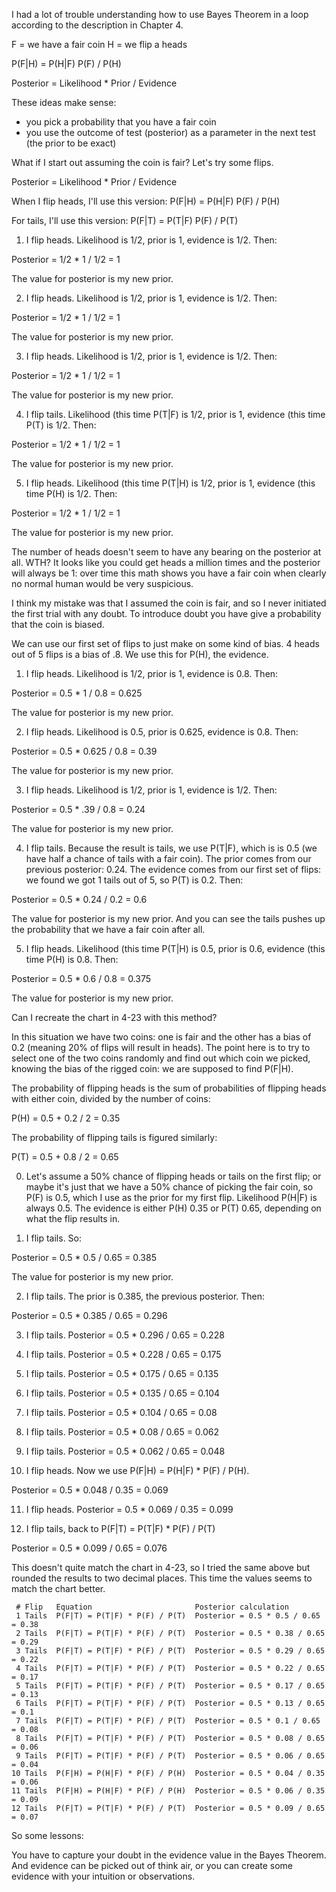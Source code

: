 I had a lot of trouble understanding how to use Bayes Theorem in a loop according to the description in Chapter 4.

F = we have a fair coin
H = we flip a heads

P(F|H) = P(H|F) P(F) / P(H)

Posterior = Likelihood * Prior / Evidence


These ideas make sense:
- you pick a probability that you have a fair coin
- you use the outcome of test (posterior) as a parameter in the next test (the prior to be  exact)

What if I start out assuming the coin is fair? Let's try some flips.

Posterior = Likelihood * Prior / Evidence

When I flip heads, I'll use this version:
P(F|H) = P(H|F) P(F) / P(H)

For tails, I'll use this version:
P(F|T) = P(T|F) P(F) / P(T)


1. I flip heads. Likelihood is 1/2, prior is 1, evidence is 1/2. Then:

Posterior = 1/2 * 1 / 1/2 = 1

The value for posterior is my new prior.

2. I flip heads. Likelihood is 1/2, prior is 1, evidence is 1/2. Then: 

Posterior = 1/2 * 1 / 1/2 = 1

The value for posterior is my new prior.

3. I flip heads. Likelihood is 1/2, prior is 1, evidence is 1/2. Then: 

Posterior = 1/2 * 1 / 1/2 = 1

The value for posterior is my new prior.

4. I flip tails. Likelihood (this time P(T|F) is 1/2, prior is 1, evidence (this time P(T) is 1/2. Then: 

Posterior = 1/2 * 1 / 1/2 = 1

The value for posterior is my new prior.

5. I flip heads. Likelihood (this time P(T|H) is 1/2, prior is 1, evidence (this time P(H) is 1/2. Then: 

Posterior = 1/2 * 1 / 1/2 = 1

The value for posterior is my new prior.

The number of heads doesn't seem to have any bearing on the posterior at all. WTH? It looks like you could get heads a million times and the posterior will always be 1: over time this math shows you have a fair coin when clearly no normal human would be very suspicious.

I think my mistake was that I assumed the coin is fair, and so I never initiated the first trial with any doubt. To introduce doubt you have give a probability that the coin is biased. 

We can use our first set of flips to just make on some kind of bias. 4 heads out of 5 flips is a bias of .8. We use this for P(H), the evidence.

1. I flip heads. Likelihood is 1/2, prior is 1, evidence is 0.8. Then:

Posterior = 0.5 * 1 / 0.8 = 0.625

The value for posterior is my new prior.

2. I flip heads. Likelihood is 0.5, prior is 0.625, evidence is 0.8. Then: 

Posterior = 0.5 * 0.625 / 0.8 = 0.39

The value for posterior is my new prior.

3. I flip heads. Likelihood is 1/2, prior is 1, evidence is 1/2. Then: 

Posterior = 0.5 * .39 / 0.8 = 0.24

The value for posterior is my new prior.

4. I flip tails. Because the result is tails, we use P(T|F), which is is 0.5 (we have half a chance of tails with a fair coin). The prior comes from our previous posterior: 0.24. The evidence comes from our first set of flips: we found we got 1 tails out of 5, so P(T) is 0.2. Then: 

Posterior = 0.5 * 0.24 / 0.2 = 0.6

The value for posterior is my new prior. And you can see the tails pushes up the probability that we have a fair coin after all.

5. I flip heads. Likelihood (this time P(T|H) is 0.5, prior is 0.6, evidence (this time P(H) is 0.8. Then: 

Posterior = 0.5 * 0.6 / 0.8 = 0.375

The value for posterior is my new prior.

Can I recreate the chart in 4-23 with this method?

In this situation we have two coins: one is fair and the other has a bias of 0.2 (meaning 20% of flips will result in heads). The point here is to try to select one of the two coins randomly and find out which coin we picked, knowing the bias of the rigged coin: we are supposed to find P(F|H).


The probability of flipping heads is the sum of probabilities of flipping heads with either coin, divided by the number of coins:

P(H) = 0.5 + 0.2 / 2 = 0.35

The probability of flipping tails is figured similarly:

P(T) = 0.5 + 0.8 / 2 = 0.65

0. Let's assume a 50% chance of flipping heads or tails on the first flip; or maybe it's just that we have a 50% chance of picking the fair coin, so P(F) is 0.5, which I use as the prior for my first flip. Likelihood P(H|F) is always 0.5. The evidence is either P(H) 0.35 or P(T) 0.65, depending on what the flip results in.

1. I flip tails. So: 

Posterior = 0.5 * 0.5 / 0.65 = 0.385

The value for posterior is my new prior. 


2. I flip tails. The prior is 0.385, the previous posterior. Then: 

Posterior = 0.5 * 0.385 / 0.65 = 0.296

3. I flip tails. Posterior = 0.5 * 0.296 / 0.65 = 0.228

4. I flip tails. Posterior = 0.5 * 0.228 / 0.65 = 0.175  

5. I flip tails. Posterior = 0.5 * 0.175 / 0.65 = 0.135
 
6. I flip tails. Posterior = 0.5 * 0.135 / 0.65 = 0.104

7. I flip tails. Posterior = 0.5 * 0.104 / 0.65 = 0.08

8. I flip tails. Posterior = 0.5 * 0.08 / 0.65 = 0.062

9. I flip tails. Posterior = 0.5 * 0.062 / 0.65 = 0.048
    
10. I flip heads. Now we use P(F|H) = P(H|F) * P(F) / P(H).

Posterior = 0.5 * 0.048 / 0.35 = 0.069

11. I flip heads. Posterior = 0.5 * 0.069 / 0.35 = 0.099
     
12. I flip tails, back to P(F|T) = P(T|F) * P(F) / P(T)

Posterior = 0.5 * 0.099 / 0.65 = 0.076




This doesn't quite match the chart in 4-23, so I tried the same above but rounded the results to two decimal places. This time the values seems to match the chart better.


```
 # Flip   Equation                       Posterior calculation
 1 Tails  P(F|T) = P(T|F) * P(F) / P(T)  Posterior = 0.5 * 0.5 / 0.65 = 0.38 
 2 Tails  P(F|T) = P(T|F) * P(F) / P(T)  Posterior = 0.5 * 0.38 / 0.65 = 0.29
 3 Tails  P(F|T) = P(T|F) * P(F) / P(T)  Posterior = 0.5 * 0.29 / 0.65 = 0.22
 4 Tails  P(F|T) = P(T|F) * P(F) / P(T)  Posterior = 0.5 * 0.22 / 0.65 = 0.17
 5 Tails  P(F|T) = P(T|F) * P(F) / P(T)  Posterior = 0.5 * 0.17 / 0.65 = 0.13
 6 Tails  P(F|T) = P(T|F) * P(F) / P(T)  Posterior = 0.5 * 0.13 / 0.65 = 0.1
 7 Tails  P(F|T) = P(T|F) * P(F) / P(T)  Posterior = 0.5 * 0.1 / 0.65 = 0.08
 8 Tails  P(F|T) = P(T|F) * P(F) / P(T)  Posterior = 0.5 * 0.08 / 0.65 = 0.06
 9 Tails  P(F|T) = P(T|F) * P(F) / P(T)  Posterior = 0.5 * 0.06 / 0.65 = 0.04
10 Tails  P(F|H) = P(H|F) * P(F) / P(H)  Posterior = 0.5 * 0.04 / 0.35 = 0.06
11 Tails  P(F|H) = P(H|F) * P(F) / P(H)  Posterior = 0.5 * 0.06 / 0.35 = 0.09
12 Tails  P(F|T) = P(T|F) * P(F) / P(T)  Posterior = 0.5 * 0.09 / 0.65 = 0.07
```


So some lessons:

You have to capture your doubt in the evidence value in the Bayes Theorem. And evidence can be picked out of think air, or you can create some evidence with your intuition or observations.
